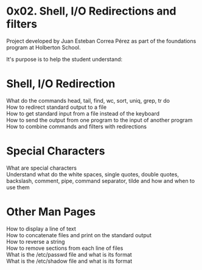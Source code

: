 # 0x02. Shell, I/O Redirections and filters

Project developed by Juan Esteban Correa Pérez as part of the foundations program at Holberton School.

It's purpose is to help the student understand:

# Shell, I/O Redirection

What do the commands head, tail, find, wc, sort, uniq, grep, tr do<br />
How to redirect standard output to a file<br />
How to get standard input from a file instead of the keyboard<br />
How to send the output from one program to the input of another program<br />
How to combine commands and filters with redirections<br />

# Special Characters

What are special characters<br />
Understand what do the white spaces, single quotes, double quotes, backslash, comment, pipe, command separator, tilde and how and when to use them<br />

# Other Man Pages

How to display a line of text<br />
How to concatenate files and print on the standard output<br />
How to reverse a string<br />
How to remove sections from each line of files<br />
What is the /etc/passwd file and what is its format<br />
What is the /etc/shadow file and what is its format<br />